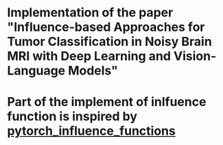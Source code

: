# Implementation of the paper "Influence-based Approaches for Tumor Classification in Noisy Brain MRI with Deep Learning and Vision-Language Models"

# Part of the implement of inlfuence function is inspired by [pytorch_influence_functions](https://github.com/nimarb/pytorch_influence_functions)
